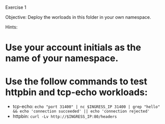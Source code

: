 Exercise 1

Objective: Deploy the worloads in this folder in your own namespace.

Hints:
# Use your account initials as the name of your namespace.
# Use the follow commands to test httpbin and tcp-echo workloads:
 - tcp-echo: `echo "port 31400" | nc $INGRESS_IP 31400 | grep "hello" && echo 'connection succeeded' || echo 'connection rejected'`
 - httpbin: `curl -Lv http://$INGRESS_IP:80/headers`


